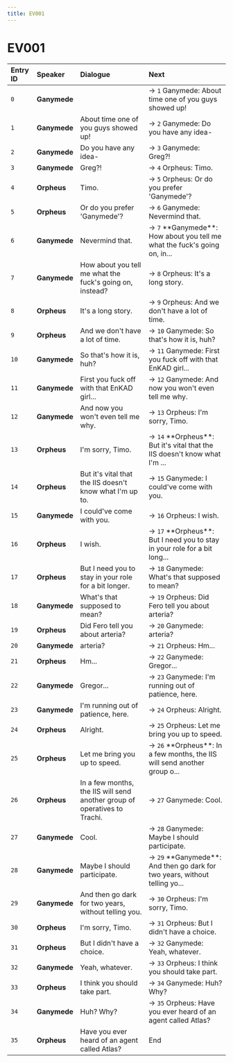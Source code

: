 ```yaml
---
title: EV001
---
```


# EV001


| Entry ID | Speaker | Dialogue | Next |
| :------- | :------ | :------- | :------------ |
| `0` | **Ganymede** |  | → `1` Ganymede: About time one of you guys showed up\! |
| `1` | **Ganymede** | About time one of you guys showed up\! | → `2` Ganymede: Do you have any idea\- |
| `2` | **Ganymede** | Do you have any idea\- | → `3` Ganymede: Greg?\! |
| `3` | **Ganymede** | Greg?\! | → `4` Orpheus: Timo\. |
| `4` | **Orpheus** | Timo\. | → `5` Orpheus: Or do you prefer 'Ganymede'? |
| `5` | **Orpheus** | Or do you prefer 'Ganymede'? | → `6` Ganymede: Nevermind that\. |
| `6` | **Ganymede** | Nevermind that\. | → `7` \*\*Ganymede\*\*: How about you tell me what the fuck's going on, in\.\.\. |
| `7` | **Ganymede** | How about you tell me what the fuck's going on, instead? | → `8` Orpheus: It's a long story\. |
| `8` | **Orpheus** | It's a long story\. | → `9` Orpheus: And we don't have a lot of time\. |
| `9` | **Orpheus** | And we don't have a lot of time\. | → `10` Ganymede: So that's how it is, huh? |
| `10` | **Ganymede** | So that's how it is, huh? | → `11` Ganymede: First you fuck off with that EnKAD girl\.\.\. |
| `11` | **Ganymede** | First you fuck off with that EnKAD girl\.\.\. | → `12` Ganymede: And now you won't even tell me why\. |
| `12` | **Ganymede** | And now you won't even tell me why\. | → `13` Orpheus: I'm sorry, Timo\. |
| `13` | **Orpheus** | I'm sorry, Timo\. | → `14` \*\*Orpheus\*\*: But it's vital that the IIS doesn't know what I'm \.\.\. |
| `14` | **Orpheus** | But it's vital that the IIS doesn't know what I'm up to\. | → `15` Ganymede: I could've come with you\. |
| `15` | **Ganymede** | I could've come with you\. | → `16` Orpheus: I wish\. |
| `16` | **Orpheus** | I wish\. | → `17` \*\*Orpheus\*\*: But I need you to stay in your role for a bit long\.\.\. |
| `17` | **Orpheus** | But I need you to stay in your role for a bit longer\. | → `18` Ganymede: What's that supposed to mean? |
| `18` | **Ganymede** | What's that supposed to mean? | → `19` Orpheus: Did Fero tell you about arteria? |
| `19` | **Orpheus** | Did Fero tell you about arteria? | → `20` Ganymede: arteria? |
| `20` | **Ganymede** | arteria? | → `21` Orpheus: Hm\.\.\. |
| `21` | **Orpheus** | Hm\.\.\. | → `22` Ganymede: Gregor\.\.\. |
| `22` | **Ganymede** | Gregor\.\.\. | → `23` Ganymede: I'm running out of patience, here\. |
| `23` | **Ganymede** | I'm running out of patience, here\. | → `24` Orpheus: Alright\. |
| `24` | **Orpheus** | Alright\. | → `25` Orpheus: Let me bring you up to speed\. |
| `25` | **Orpheus** | Let me bring you up to speed\. | → `26` \*\*Orpheus\*\*: In a few months, the IIS will send another group o\.\.\. |
| `26` | **Orpheus** | In a few months, the IIS will send another group of operatives to Trachi\. | → `27` Ganymede: Cool\. |
| `27` | **Ganymede** | Cool\. | → `28` Ganymede: Maybe I should participate\. |
| `28` | **Ganymede** | Maybe I should participate\. | → `29` \*\*Ganymede\*\*: And then go dark for two years, without telling yo\.\.\. |
| `29` | **Ganymede** | And then go dark for two years, without telling you\. | → `30` Orpheus: I'm sorry, Timo\. |
| `30` | **Orpheus** | I'm sorry, Timo\. | → `31` Orpheus: But I didn't have a choice\. |
| `31` | **Orpheus** | But I didn't have a choice\. | → `32` Ganymede: Yeah, whatever\. |
| `32` | **Ganymede** | Yeah, whatever\. | → `33` Orpheus: I think you should take part\. |
| `33` | **Orpheus** | I think you should take part\. | → `34` Ganymede: Huh? Why? |
| `34` | **Ganymede** | Huh? Why? | → `35` Orpheus: Have you ever heard of an agent called Atlas? |
| `35` | **Orpheus** | Have you ever heard of an agent called Atlas? | End |
